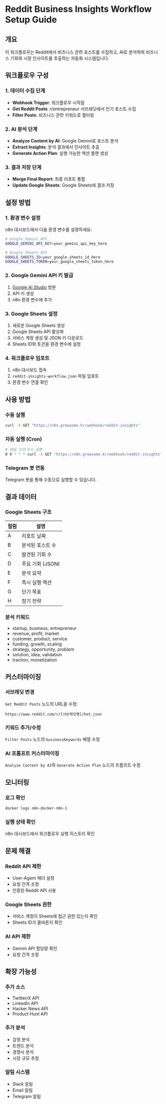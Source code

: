 # Reddit Business Insights Workflow Setup Guide

## 개요
이 워크플로우는 Reddit에서 비즈니스 관련 포스트를 수집하고, AI로 분석하여 비즈니스 기회와 시장 인사이트를 추출하는 자동화 시스템입니다.

## 워크플로우 구성

### 1. 데이터 수집 단계
- **Webhook Trigger**: 워크플로우 시작점
- **Get Reddit Posts**: r/entrepreneur 서브레딧에서 인기 포스트 수집
- **Filter Posts**: 비즈니스 관련 키워드로 필터링

### 2. AI 분석 단계
- **Analyze Content by AI**: Google Gemini로 포스트 분석
- **Extract Insights**: 분석 결과에서 인사이트 추출
- **Generate Action Plan**: 실행 가능한 액션 플랜 생성

### 3. 결과 저장 단계
- **Merge Final Report**: 최종 리포트 통합
- **Update Google Sheets**: Google Sheets에 결과 저장

## 설정 방법

### 1. 환경 변수 설정
n8n 대시보드에서 다음 환경 변수를 설정하세요:

```bash
# Google Gemini API
GOOGLE_GEMINI_API_KEY=your_gemini_api_key_here

# Google Sheets API
GOOGLE_SHEETS_ID=your_google_sheets_id_here
GOOGLE_SHEETS_TOKEN=your_google_sheets_token_here
```

### 2. Google Gemini API 키 발급
1. [Google AI Studio](https://makersuite.google.com/app/apikey) 방문
2. API 키 생성
3. n8n 환경 변수에 추가

### 3. Google Sheets 설정
1. 새로운 Google Sheets 생성
2. Google Sheets API 활성화
3. 서비스 계정 생성 및 JSON 키 다운로드
4. Sheets ID와 토큰을 환경 변수에 설정

### 4. 워크플로우 임포트
1. n8n 대시보드 접속
2. `reddit-insights-workflow.json` 파일 임포트
3. 환경 변수 연결 확인

## 사용 방법

### 수동 실행
```bash
curl -X GET "https://n8n.growsome.kr/webhook/reddit-insights"
```

### 자동 실행 (Cron)
```bash
# 매일 오전 9시 실행
0 9 * * * curl -X GET "https://n8n.growsome.kr/webhook/reddit-insights"
```

### Telegram 봇 연동
Telegram 봇을 통해 수동으로 실행할 수 있습니다.

## 결과 데이터

### Google Sheets 구조
| 컬럼 | 설명 |
|------|------|
| A | 리포트 날짜 |
| B | 분석된 포스트 수 |
| C | 발견된 기회 수 |
| D | 주요 기회 (JSON) |
| E | 분석 요약 |
| F | 즉시 실행 액션 |
| G | 단기 목표 |
| H | 장기 전략 |

### 분석 키워드
- startup, business, entrepreneur
- revenue, profit, market
- customer, product, service
- funding, growth, scaling
- strategy, opportunity, problem
- solution, idea, validation
- traction, monetization

## 커스터마이징

### 서브레딧 변경
`Get Reddit Posts` 노드의 URL을 수정:
```
https://www.reddit.com/r/[서브레딧명]/hot.json
```

### 키워드 추가/수정
`Filter Posts` 노드의 `businessKeywords` 배열 수정

### AI 프롬프트 커스터마이징
`Analyze Content by AI`와 `Generate Action Plan` 노드의 프롬프트 수정

## 모니터링

### 로그 확인
```bash
docker logs n8n-docker-n8n-1
```

### 실행 상태 확인
n8n 대시보드에서 워크플로우 실행 히스토리 확인

## 문제 해결

### Reddit API 제한
- User-Agent 헤더 설정
- 요청 간격 조정
- 인증된 Reddit API 사용

### Google Sheets 권한
- 서비스 계정이 Sheets에 접근 권한 있는지 확인
- Sheets ID가 올바른지 확인

### AI API 제한
- Gemini API 할당량 확인
- 요청 간격 조정

## 확장 가능성

### 추가 소스
- Twitter/X API
- LinkedIn API
- Hacker News API
- Product Hunt API

### 추가 분석
- 감정 분석
- 트렌드 분석
- 경쟁사 분석
- 시장 규모 추정

### 알림 시스템
- Slack 알림
- Email 알림
- Telegram 알림 